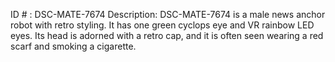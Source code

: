 ID # : DSC-MATE-7674
Description: DSC-MATE-7674 is a male news anchor robot with retro styling. It has one green cyclops eye and VR rainbow LED eyes. Its head is adorned with a retro cap, and it is often seen wearing a red scarf and smoking a cigarette.